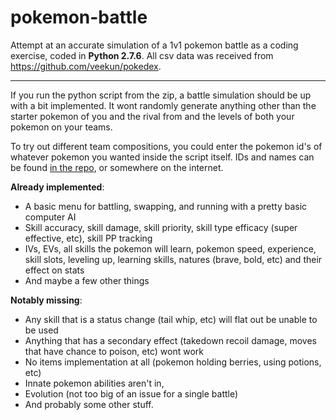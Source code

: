 pokemon-battle
==============

Attempt at an accurate simulation of a 1v1 pokemon battle as a coding exercise, coded in **Python 2.7.6**. 
All csv data was received from https://github.com/veekun/pokedex.

----

If you run the python script from the zip, a battle simulation should be up with a bit implemented. 
It wont randomly generate anything other than the starter pokemon of you and the rival from and the levels of both your pokemon on your teams. 

To try out different team compositions, you could enter the pokemon id's of whatever pokemon you wanted inside the script itself.
IDs and names can be found [in the repo](pokemon%20data/pokemon.csv), or somewhere on the internet.

**Already implemented**:
- A basic menu for battling, swapping, and running with a pretty basic computer AI
- Skill accuracy, skill damage, skill priority, skill type efficacy (super effective, etc), skill PP tracking
- IVs, EVs, all skills the pokemon will learn, pokemon speed, experience, skill slots, leveling up, learning skills, natures (brave, bold, etc) and their effect on stats
- And maybe a few other things
 
**Notably missing**:
- Any skill that is a status change (tail whip, etc) will flat out be unable to be used
- Anything that has a secondary effect (takedown recoil damage, moves that have chance to poison, etc) wont work
- No items implementation at all (pokemon holding berries, using potions, etc)
- Innate pokemon abilities aren't in,
- Evolution (not too big of an issue for a single battle)
- And probably some other stuff.
